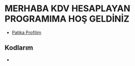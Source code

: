 # MERHABA KDV HESAPLAYAN PROGRAMIMA HOŞ GELDİNİZ

* [Patika Profilim](https://app.patika.dev/guleerbilal)

## Kodlarım

* 